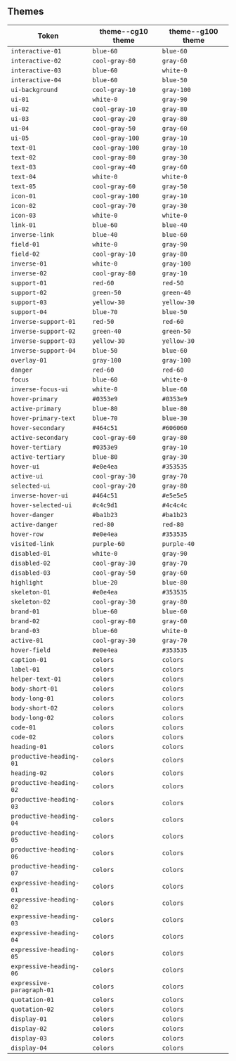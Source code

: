 ## Themes

| Token                     | theme--cg10 theme | theme--g100 theme |
| ------------------------- | ----------------- | ----------------- |
| `interactive-01`          | `blue-60`         | `blue-60`         |
| `interactive-02`          | `cool-gray-80`    | `gray-60`         |
| `interactive-03`          | `blue-60`         | `white-0`         |
| `interactive-04`          | `blue-60`         | `blue-50`         |
| `ui-background`           | `cool-gray-10`    | `gray-100`        |
| `ui-01`                   | `white-0`         | `gray-90`         |
| `ui-02`                   | `cool-gray-10`    | `gray-80`         |
| `ui-03`                   | `cool-gray-20`    | `gray-80`         |
| `ui-04`                   | `cool-gray-50`    | `gray-60`         |
| `ui-05`                   | `cool-gray-100`   | `gray-10`         |
| `text-01`                 | `cool-gray-100`   | `gray-10`         |
| `text-02`                 | `cool-gray-80`    | `gray-30`         |
| `text-03`                 | `cool-gray-40`    | `gray-60`         |
| `text-04`                 | `white-0`         | `white-0`         |
| `text-05`                 | `cool-gray-60`    | `gray-50`         |
| `icon-01`                 | `cool-gray-100`   | `gray-10`         |
| `icon-02`                 | `cool-gray-70`    | `gray-30`         |
| `icon-03`                 | `white-0`         | `white-0`         |
| `link-01`                 | `blue-60`         | `blue-40`         |
| `inverse-link`            | `blue-40`         | `blue-60`         |
| `field-01`                | `white-0`         | `gray-90`         |
| `field-02`                | `cool-gray-10`    | `gray-80`         |
| `inverse-01`              | `white-0`         | `gray-100`        |
| `inverse-02`              | `cool-gray-80`    | `gray-10`         |
| `support-01`              | `red-60`          | `red-50`          |
| `support-02`              | `green-50`        | `green-40`        |
| `support-03`              | `yellow-30`       | `yellow-30`       |
| `support-04`              | `blue-70`         | `blue-50`         |
| `inverse-support-01`      | `red-50`          | `red-60`          |
| `inverse-support-02`      | `green-40`        | `green-50`        |
| `inverse-support-03`      | `yellow-30`       | `yellow-30`       |
| `inverse-support-04`      | `blue-50`         | `blue-60`         |
| `overlay-01`              | `gray-100`        | `gray-100`        |
| `danger`                  | `red-60`          | `red-60`          |
| `focus`                   | `blue-60`         | `white-0`         |
| `inverse-focus-ui`        | `white-0`         | `blue-60`         |
| `hover-primary`           | `#0353e9`         | `#0353e9`         |
| `active-primary`          | `blue-80`         | `blue-80`         |
| `hover-primary-text`      | `blue-70`         | `blue-30`         |
| `hover-secondary`         | `#464c51`         | `#606060`         |
| `active-secondary`        | `cool-gray-60`    | `gray-80`         |
| `hover-tertiary`          | `#0353e9`         | `gray-10`         |
| `active-tertiary`         | `blue-80`         | `gray-30`         |
| `hover-ui`                | `#e0e4ea`         | `#353535`         |
| `active-ui`               | `cool-gray-30`    | `gray-70`         |
| `selected-ui`             | `cool-gray-20`    | `gray-80`         |
| `inverse-hover-ui`        | `#464c51`         | `#e5e5e5`         |
| `hover-selected-ui`       | `#c4c9d1`         | `#4c4c4c`         |
| `hover-danger`            | `#ba1b23`         | `#ba1b23`         |
| `active-danger`           | `red-80`          | `red-80`          |
| `hover-row`               | `#e0e4ea`         | `#353535`         |
| `visited-link`            | `purple-60`       | `purple-40`       |
| `disabled-01`             | `white-0`         | `gray-90`         |
| `disabled-02`             | `cool-gray-30`    | `gray-70`         |
| `disabled-03`             | `cool-gray-50`    | `gray-60`         |
| `highlight`               | `blue-20`         | `blue-80`         |
| `skeleton-01`             | `#e0e4ea`         | `#353535`         |
| `skeleton-02`             | `cool-gray-30`    | `gray-80`         |
| `brand-01`                | `blue-60`         | `blue-60`         |
| `brand-02`                | `cool-gray-80`    | `gray-60`         |
| `brand-03`                | `blue-60`         | `white-0`         |
| `active-01`               | `cool-gray-30`    | `gray-70`         |
| `hover-field`             | `#e0e4ea`         | `#353535`         |
| `caption-01`              | `colors`          | `colors`          |
| `label-01`                | `colors`          | `colors`          |
| `helper-text-01`          | `colors`          | `colors`          |
| `body-short-01`           | `colors`          | `colors`          |
| `body-long-01`            | `colors`          | `colors`          |
| `body-short-02`           | `colors`          | `colors`          |
| `body-long-02`            | `colors`          | `colors`          |
| `code-01`                 | `colors`          | `colors`          |
| `code-02`                 | `colors`          | `colors`          |
| `heading-01`              | `colors`          | `colors`          |
| `productive-heading-01`   | `colors`          | `colors`          |
| `heading-02`              | `colors`          | `colors`          |
| `productive-heading-02`   | `colors`          | `colors`          |
| `productive-heading-03`   | `colors`          | `colors`          |
| `productive-heading-04`   | `colors`          | `colors`          |
| `productive-heading-05`   | `colors`          | `colors`          |
| `productive-heading-06`   | `colors`          | `colors`          |
| `productive-heading-07`   | `colors`          | `colors`          |
| `expressive-heading-01`   | `colors`          | `colors`          |
| `expressive-heading-02`   | `colors`          | `colors`          |
| `expressive-heading-03`   | `colors`          | `colors`          |
| `expressive-heading-04`   | `colors`          | `colors`          |
| `expressive-heading-05`   | `colors`          | `colors`          |
| `expressive-heading-06`   | `colors`          | `colors`          |
| `expressive-paragraph-01` | `colors`          | `colors`          |
| `quotation-01`            | `colors`          | `colors`          |
| `quotation-02`            | `colors`          | `colors`          |
| `display-01`              | `colors`          | `colors`          |
| `display-02`              | `colors`          | `colors`          |
| `display-03`              | `colors`          | `colors`          |
| `display-04`              | `colors`          | `colors`          |
